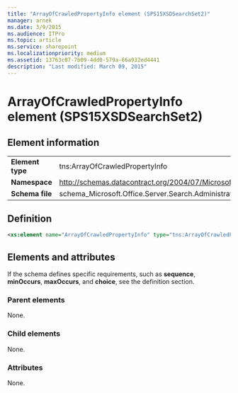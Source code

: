 ```yaml
---
title: "ArrayOfCrawledPropertyInfo element (SPS15XSDSearchSet2)"
manager: arnek
ms.date: 3/9/2015
ms.audience: ITPro
ms.topic: article
ms.service: sharepoint
ms.localizationpriority: medium
ms.assetid: 13763c07-7b09-4dd0-579a-66a932ed4441
description: "Last modified: March 09, 2015"
---
```


# ArrayOfCrawledPropertyInfo element (SPS15XSDSearchSet2)

## Element information

|||
|:-----|:-----|
|**Element type** <br/> |tns:ArrayOfCrawledPropertyInfo  <br/> |
|**Namespace** <br/> |http://schemas.datacontract.org/2004/07/Microsoft.Office.Server.Search.Administration  <br/> |
|**Schema file** <br/> |schema_Microsoft.Office.Server.Search.Administration.xsd  <br/> |
   
## Definition

```XML
<xs:element name="ArrayOfCrawledPropertyInfo" type="tns:ArrayOfCrawledPropertyInfo"></xs:element>

```

## Elements and attributes

If the schema defines specific requirements, such as **sequence**, **minOccurs**, **maxOccurs**, and **choice**, see the definition section. 
  
### Parent elements

None.
  
### Child elements

None.
  
### Attributes

None.
  

